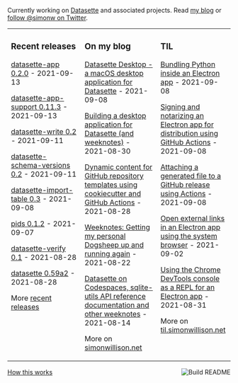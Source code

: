 Currently working on [Datasette](https://datasette.io/) and associated projects. Read [my blog](https://simonwillison.net/) or [follow @simonw on Twitter](https://twitter.com/simonw).

<table><tr><td valign="top" width="33%">

### Recent releases
<!-- recent_releases starts -->
[datasette-app 0.2.0](https://github.com/simonw/datasette-app/releases/tag/0.2.0) - 2021-09-13

[datasette-app-support 0.11.3](https://github.com/simonw/datasette-app-support/releases/tag/0.11.3) - 2021-09-13

[datasette-write 0.2](https://github.com/simonw/datasette-write/releases/tag/0.2) - 2021-09-11

[datasette-schema-versions 0.2](https://github.com/simonw/datasette-schema-versions/releases/tag/0.2) - 2021-09-11

[datasette-import-table 0.3](https://github.com/simonw/datasette-import-table/releases/tag/0.3) - 2021-09-08

[pids 0.1.2](https://github.com/simonw/pids/releases/tag/0.1.2) - 2021-09-07

[datasette-verify 0.1](https://github.com/simonw/datasette-verify/releases/tag/0.1) - 2021-08-28

[datasette 0.59a2](https://github.com/simonw/datasette/releases/tag/0.59a2) - 2021-08-28
<!-- recent_releases ends -->
More [recent releases](https://github.com/simonw/simonw/blob/main/releases.md)
</td><td valign="top" width="34%">

### On my blog
<!-- blog starts -->
[Datasette Desktop - a macOS desktop application for Datasette](http://simonwillison.net/2021/Sep/8/datasette-desktop/) - 2021-09-08

[Building a desktop application for Datasette (and weeknotes)](http://simonwillison.net/2021/Aug/30/datasette-app/) - 2021-08-30

[Dynamic content for GitHub repository templates using cookiecutter and GitHub Actions](http://simonwillison.net/2021/Aug/28/dynamic-github-repository-templates/) - 2021-08-28

[Weeknotes: Getting my personal Dogsheep up and running again](http://simonwillison.net/2021/Aug/22/weeknotes-dogsheep/) - 2021-08-22

[Datasette on Codespaces, sqlite-utils API reference documentation and other weeknotes](http://simonwillison.net/2021/Aug/14/datasette-on-codespaces/) - 2021-08-14
<!-- blog ends -->
More on [simonwillison.net](https://simonwillison.net/)
</td><td valign="top" width="33%">

### TIL
<!-- tils starts -->
[Bundling Python inside an Electron app](https://til.simonwillison.net/electron/python-inside-electron) - 2021-09-08

[Signing and notarizing an Electron app for distribution using GitHub Actions](https://til.simonwillison.net/electron/sign-notarize-electron-macos) - 2021-09-08

[Attaching a generated file to a GitHub release using Actions](https://til.simonwillison.net/github-actions/attach-generated-file-to-release) - 2021-09-08

[Open external links in an Electron app using the system browser](https://til.simonwillison.net/electron/electron-external-links-system-browser) - 2021-09-02

[Using the Chrome DevTools console as a REPL for an Electron app](https://til.simonwillison.net/electron/electron-debugger-console) - 2021-08-31
<!-- tils ends -->
More on [til.simonwillison.net](https://til.simonwillison.net/)
</td></tr></table>

<a href="https://github.com/simonw/simonw/actions"><img src="https://github.com/simonw/simonw/workflows/Build%20README/badge.svg" align="right" alt="Build README"></a> <a href="https://simonwillison.net/2020/Jul/10/self-updating-profile-readme/">How this works</a>
